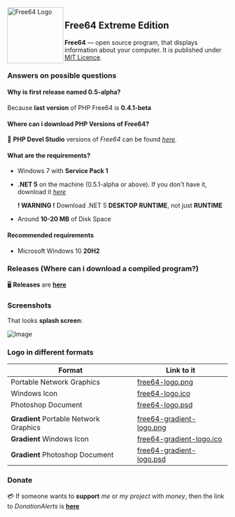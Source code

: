 <img width="128" height="128" align="left" alt="Free64 Logo"  src="free64-gradient-logo.png">

## Free64 Extreme Edition
**Free64** — open source program, that displays information about your computer. It is published under [MIT Licence](LICENSE).

### Answers on possible questions

#### Why is first release named 0.5-alpha?
Because **last version** of PHP Free64 is **0.4.1-beta**

#### Where can i download PHP Versions of Free64?
:floppy_disk: **PHP Devel Studio** versions of *Free64* can be found *[here](https://github.com/emildalalyan/free64)*.

#### What are the requirements?
  - Windows 7 with **Service Pack 1**
  - **.NET 5** on the machine (0.5.1-alpha or above). If you don't have it, download it *[here](https://dotnet.microsoft.com/download/dotnet/5.0)*
  
    **! WARNING !** Download .NET 5 **DESKTOP RUNTIME**, not just **RUNTIME**
  - Around **10-20 MB** of Disk Space

#### Recommended requirements
  - Microsoft Windows 10 **20H2**

### Releases (Where can i download a compiled program?)
:desktop_computer: **Releases** are **[here](http://github.com/emildalalyan/Free64-Sharp/releases)**

### Screenshots
That looks **splash screen**:

![Image](splash.png)

### Logo in different formats
  | Format | Link to it |
  | ------ | ------ |
  | Portable Network Graphics | [free64-logo.png](https://github.com/emildalalyan/free64/blob/master/free64-logo.png?raw=true) |
  | Windows Icon | [free64-logo.ico](https://github.com/emildalalyan/free64/blob/master/free64-logo.ico?raw=true) |
  | Photoshop Document | [free64-logo.psd](https://github.com/emildalalyan/free64/blob/master/free64-logo.psd?raw=true) |
  |||
  | **Gradient** Portable Network Graphics | [free64-gradient-logo.png](https://github.com/emildalalyan/free64/blob/master/free64-gradient-logo.png?raw=true) |
  | **Gradient** Windows Icon | [free64-gradient-logo.ico](https://github.com/emildalalyan/free64/blob/master/free64-gradient-logo.ico?raw=true) |
  | **Gradient** Photoshop Document | [free64-gradient-logo.psd](https://github.com/emildalalyan/free64/blob/master/free64-gradient-logo.psd?raw=true) |

### Donate
:credit_card: If someone wants to **support** *me* or *my project* with *money*, then the link to *DonationAlerts* is [**here**](https://donationalerts.com/r/emildalalyan)
